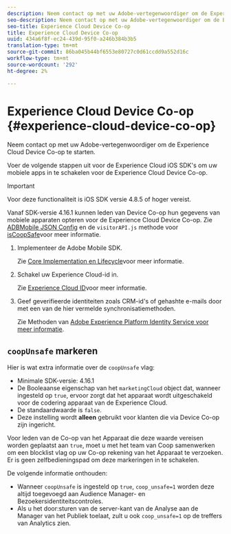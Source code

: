 ```yaml
---
description: Neem contact op met uw Adobe-vertegenwoordiger om de Experience Cloud Device Co-op te starten.
seo-description: Neem contact op met uw Adobe-vertegenwoordiger om de Experience Cloud Device Co-op te starten.
seo-title: Experience Cloud Device Co-op
title: Experience Cloud Device Co-op
uuid: 434a6f8f-ec24-439d-95f0-a246b384b3b5
translation-type: tm+mt
source-git-commit: 86ba045b44bf6553e80727c0d61ccdd9a552d16c
workflow-type: tm+mt
source-wordcount: '292'
ht-degree: 2%

---
```



# Experience Cloud Device Co-op {#experience-cloud-device-co-op}

Neem contact op met uw Adobe-vertegenwoordiger om de Experience Cloud Device Co-op te starten.

Voer de volgende stappen uit voor de Experience Cloud iOS SDK&#39;s om uw mobiele apps in te schakelen voor de Experience Cloud Device Co-op.

>[!IMPORTANT]
>
>Voor deze functionaliteit is iOS SDK versie 4.8.5 of hoger vereist.

Vanaf SDK-versie 4.16.1 kunnen leden van Device Co-op hun gegevens van mobiele apparaten opteren voor de Experience Cloud Device Co-op. Zie [ADBMobile JSON Config](/help/ios/configuration/json-config/json-config.md) en de `visitorAPI.js` methode voor [isCoopSafe](https://docs.adobe.com/content/help/en/id-service/using/id-service-api/configurations/coopsafe.html)voor meer informatie.

1. Implementeer de Adobe Mobile SDK.

   Zie [Core Implementation en Lifecycle](/help/ios/getting-started/dev-qs.md)voor meer informatie.
1. Schakel uw Experience Cloud-id in.

   Zie [Experience Cloud ID](/help/ios/marketing-cloud/mcvid.md)voor meer informatie.
1. Geef geverifieerde identiteiten zoals CRM-id&#39;s of gehashte e-mails door met een van de hier vermelde synchronisatiemethoden.

   Zie Methoden van [Adobe Experience Platform Identity Service voor meer informatie](/help/ios/marketing-cloud/mc-methods.md).

## `coopUnsafe` markeren

Hier is wat extra informatie over de `coopUnsafe` vlag:

* Minimale SDK-versie: 4.16.1
* De Booleaanse eigenschap van het `marketingCloud` object dat, wanneer ingesteld op `true`, ervoor zorgt dat het apparaat wordt uitgeschakeld voor de codering apparaat van de Experience Cloud.
* De standaardwaarde is `false`.
* Deze instelling wordt **alleen** gebruikt voor klanten die via Device Co-op zijn ingericht.

Voor leden van de Co-op van het Apparaat die deze waarde vereisen worden geplaatst aan `true`, moet u met het team van Coop samenwerken om een blocklist vlag op uw Co-op rekening van het Apparaat te verzoeken. Er is geen zelfbedieningspad om deze markeringen in te schakelen.

De volgende informatie onthouden:

* Wanneer `coopUnsafe` is ingesteld op `true`, `coop_unsafe=1` worden deze altijd toegevoegd aan Audience Manager- en Bezoekersidentiteitscontroles.
* Als u het door:sturen van de server-kant van de Analyse aan de Manager van het Publiek toelaat, zult u ook `coop_unsafe=1` op de treffers van Analytics zien.


